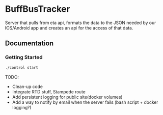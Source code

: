 # BuffBusTracker

Server that pulls from eta api, formats the data to the JSON needed by our IOS/Android app and creates an api for the access of that data.

## Documentation

### Getting Started

``` bash
./control start

```

  TODO:
  * Clean-up code
  * Integrate RTD stuff, Stampede route
  * Add persistent logging for public site(docker volumes)
  * Add a way to notify by email when the server fails (bash script + docker logging?)
